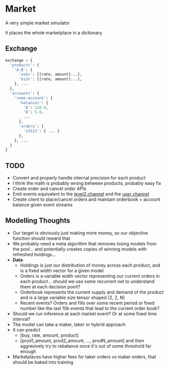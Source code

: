 # Market

A very simple market simulator

It places the whole marketplace in a dictionary

## Exchange

```python
exchange = {
  'products': {
    'A-B': {
      'asks': [[rate, amount]...],
      'bids': [[rate, amount]...],
    }, ...
  },
  'accounts': {
    'some-account': {
      'balances': {
        'A': 120.0,
        'B': 5.0,
        ...
      },
      'orders': {
        'id123': { ... }
      },
    }, ...
  }
}
```

## TODO

- Convert and properly handle internal precision for each product
- I think the math is probably wrong between products, probably easy fix
- Create order and cancel order APIs
- Emit events equivalent to the [level2 channel](https://docs.pro.coinbase.com/#the-level2-channel) and the [user channel](https://docs.pro.coinbase.com/#the-user-channel)
- Create client to place/cancel orders and maintain orderbook + account balance given event streams

## Modelling Thoughts

- Our target is obviously just making more money, so our objective function should reward that
- We probably need a meta algorithm that removes losing models from the pool... and potentially creates copies of winning models with refreshed holdings...
- **Data**
  - Holdings is just our distribution of money across each product, and is a fixed width vector for a given model
  - Orders is a variable width vector representing our current orders in each product... should we use some recurrent net to understand them at each decision point?
  - Orderbook represents the current supply and demand of the product and is a large variable size tensor shaped (2, 2, N)
  - Recent events? Orders and fills over some recent period or fixed number like the last 10k events that lead to the current order book?
- Should we run inference at each market event? Or at some fixed time interval?
- The model can take a maker, taker or hybrid approach
- It can predict
  - [buy, rate, amount, product]
  - [prod1_amount, prod2_amount, ..., prodN_amount] and then aggresively try to rebalance once it's out of some threshold far enough
- Marketplaces have higher fees for taker orders vs maker orders, that should be baked into training

